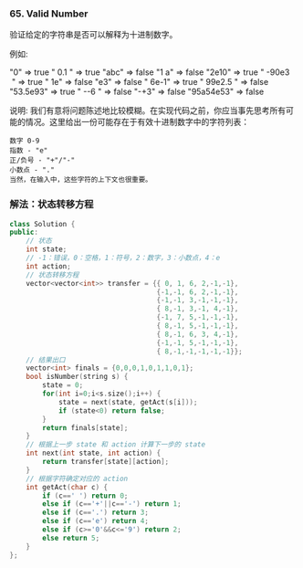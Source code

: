 ### 65. Valid Number

验证给定的字符串是否可以解释为十进制数字。

例如:

"0" => true
" 0.1 " => true
"abc" => false
"1 a" => false
"2e10" => true
" -90e3   " => true
" 1e" => false
"e3" => false
" 6e-1" => true
" 99e2.5 " => false
"53.5e93" => true
" --6 " => false
"-+3" => false
"95a54e53" => false

说明: 我们有意将问题陈述地比较模糊。在实现代码之前，你应当事先思考所有可能的情况。这里给出一份可能存在于有效十进制数字中的字符列表：
```
数字 0-9
指数 - "e"
正/负号 - "+"/"-"
小数点 - "."
当然，在输入中，这些字符的上下文也很重要。
```

### 解法：状态转移方程

```cpp
class Solution {
public:
    // 状态
    int state;
    // -1：错误，0：空格，1：符号，2：数字，3：小数点，4：e
    int action;
    // 状态转移方程
    vector<vector<int>> transfer = {{ 0, 1, 6, 2,-1,-1},
                                    {-1,-1, 6, 2,-1,-1},
                                    {-1,-1, 3,-1,-1,-1},
                                    { 8,-1, 3,-1, 4,-1},
                                    {-1, 7, 5,-1,-1,-1},
                                    { 8,-1, 5,-1,-1,-1},
                                    { 8,-1, 6, 3, 4,-1},
                                    {-1,-1, 5,-1,-1,-1},
                                    { 8,-1,-1,-1,-1,-1}};
    // 结果出口
    vector<int> finals = {0,0,0,1,0,1,1,0,1};
    bool isNumber(string s) {
        state = 0;
        for(int i=0;i<s.size();i++) {
            state = next(state, getAct(s[i]));
            if (state<0) return false;
        }
        return finals[state];
    }
    // 根据上一步 state 和 action 计算下一步的 state
    int next(int state, int action) {
        return transfer[state][action];
    }
    // 根据字符确定对应的 action
    int getAct(char c) {
        if (c==' ') return 0;
        else if (c=='+'||c=='-') return 1;
        else if (c=='.') return 3;
        else if (c=='e') return 4;
        else if (c>='0'&&c<='9') return 2;
        else return 5;
    }
};
```
